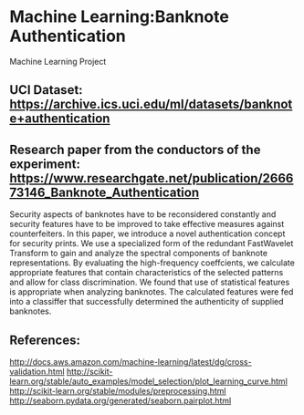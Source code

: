 # Machine Learning:Banknote Authentication
Machine Learning Project

## UCI Dataset: https://archive.ics.uci.edu/ml/datasets/banknote+authentication
## Research paper from the conductors of the experiment: https://www.researchgate.net/publication/266673146_Banknote_Authentication

Security aspects of banknotes have to be reconsidered constantly and security features have to be improved to take effective measures against counterfeiters. In this paper, we introduce a novel authentication concept for security prints. We use a specialized form of the redundant FastWavelet Transform to gain and analyze the spectral components of banknote representations. By evaluating the high-frequency coeffcients, we calculate appropriate features that contain characteristics of the selected patterns and allow for class discrimination. We found that use of statistical features is appropriate when analyzing banknotes. The calculated features were fed into a classiffer that successfully determined the authenticity of supplied banknotes.

## References:
http://docs.aws.amazon.com/machine-learning/latest/dg/cross-validation.html
http://scikit-learn.org/stable/auto_examples/model_selection/plot_learning_curve.html
http://scikit-learn.org/stable/modules/preprocessing.html
http://seaborn.pydata.org/generated/seaborn.pairplot.html
